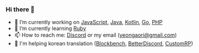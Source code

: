 ### Hi there 👋

- 🔭 I’m currently working on [JavaScript](https://www.javascript.com/), [Java](https://www.java.com/), [Kotlin](https://kotlinlang.org/), [Go](https://go.dev/), [PHP](https://www.php.net/)
- 🌱 I’m currently learning [Ruby](https://www.ruby-lang.org/)
- 📫 How to reach me: [Discord](https://yeongaori.github.io/discord) or my email (yeongaori@gmail.com)
- 💬 I'm helping korean translation ([Blockbench](https://github.com/JannisX11/blockbench), [BetterDiscord](https://github.com/BetterDiscord/BetterDiscord), [CustomRP](https://github.com/maximmax42/Discord-CustomRP))

<!--
**yeongaori/yeongaori** is a ✨ _special_ ✨ repository because its `README.md` (this file) appears on your GitHub profile.

Here are some ideas to get you started:

- 🔭 I’m currently working on ...
- 🌱 I’m currently learning ...
- 👯 I’m looking to collaborate on ...
- 🤔 I’m looking for help with ...
- 💬 Ask me about ...
- 📫 How to reach me: ...
- 😄 Pronouns: ...
- ⚡ Fun fact: ...
-->

